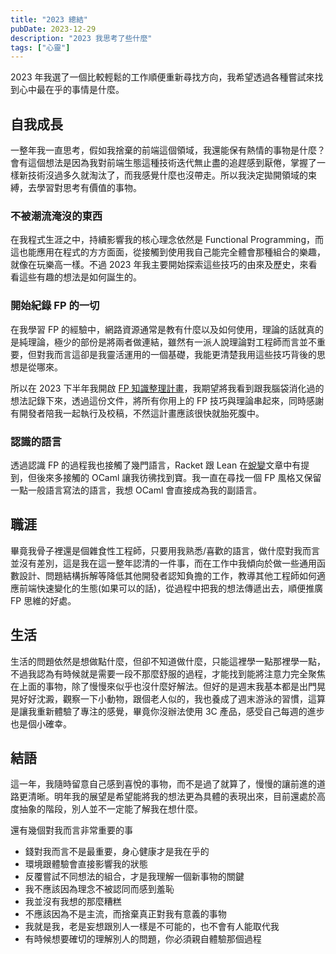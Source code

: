 ```yaml
---
title: "2023 總結"
pubDate: 2023-12-29
description: "2023 我思考了些什麼"
tags: ["心靈"]
---
```


2023 年我選了一個比較輕鬆的工作順便重新尋找方向，我希望透過各種嘗試來找到心中最在乎的事情是什麼。

## 自我成長

一整年我一直思考，假如我捨棄的前端這個領域，我還能保有熱情的事物是什麼？會有這個想法是因為我對前端生態這種技術迭代無止盡的追趕感到厭倦，掌握了一樣新技術沒過多久就淘汰了，而我感覺什麼也沒帶走。所以我決定拋開領域的束縛，去學習對思考有價值的事物。

### 不被潮流淹沒的東西

在我程式生涯之中，持續影響我的核心理念依然是 Functional Programming，而這也能應用在程式的方方面面，從接觸到使用我自己能完全體會那種組合的樂趣，就像在玩樂高一樣。不過 2023 年我主要開始探索這些技巧的由來及歷史，來看看這些有趣的想法是如何誕生的。

### 開始紀錄 FP 的一切

在我學習 FP 的經驗中，網路資源通常是教有什麼以及如何使用，理論的話就真的是純理論，極少的部份是將兩者做連結，雖然有一派人說理論對工程師而言並不重要，但對我而言這卻是我靈活運用的一個基礎，我能更清楚我用這些技巧背後的思想是從哪來。

所以在 2023 下半年我開啟 [FP 知識整理計畫](https://github.com/FizzyElt/functional-programming)，我期望將我看到跟我腦袋消化過的想法記錄下來，透過這份文件，將所有你用上的 FP 技巧與理論串起來，同時感謝有開發者陪我一起執行及校稿，不然這計畫應該很快就胎死腹中。

### 認識的語言

透過認識 FP 的過程我也接觸了幾門語言，Racket 跟 Lean 在[蛻變](./metamorphosis)文章中有提到，但後來多接觸的 OCaml 讓我彷彿找到寶。我一直在尋找一個 FP 風格又保留一點一般語言寫法的語言，我想 OCaml 會直接成為我的副語言。

## 職涯

畢竟我骨子裡還是個雜食性工程師，只要用我熟悉/喜歡的語言，做什麼對我而言並沒有差別，這是我在這一整年認清的一件事，而在工作中我傾向於做一些通用函數設計、問題結構拆解等降低其他開發者認知負擔的工作，教導其他工程師如何適應前端快速變化的生態(如果可以的話)，從過程中把我的想法傳遞出去，順便推廣 FP 思維的好處。

## 生活

生活的問題依然是想做點什麼，但卻不知道做什麼，只能這裡學一點那裡學一點，不過我認為有時候就是需要一段不那麼舒服的過程，才能找到能將注意力完全聚焦在上面的事物，除了慢慢來似乎也沒什麼好解法。但好的是週末我基本都是出門晃晃好好沈澱，觀察一下小動物，跟個老人似的，我也養成了週末游泳的習慣，這算是讓我重新體驗了專注的感覺，畢竟你沒辦法使用 3C 產品，感受自己每週的進步也是個小確幸。

## 結語

這一年，我隨時留意自己感到喜悅的事物，而不是過了就算了，慢慢的讓前進的道路更清晰。明年我的展望是希望能將我的想法更為具體的表現出來，目前還處於高度抽象的階段，別人並不一定能了解我在想什麼。

還有幾個對我而言非常重要的事

- 錢對我而言不是最重要，身心健康才是我在乎的
- 環境跟體驗會直接影響我的狀態
- 反覆嘗試不同想法的組合，才是我理解一個新事物的關鍵
- 我不應該因為理念不被認同而感到羞恥
- 我並沒有我想的那麼糟糕
- 不應該因為不是主流，而捨棄真正對我有意義的事物
- 我就是我，老是妄想跟別人一樣是不可能的，也不會有人能取代我
- 有時候想要確切的理解別人的問題，你必須親自體驗那個過程
